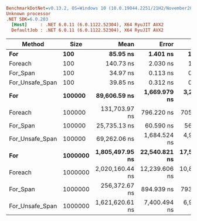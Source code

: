``` ini

BenchmarkDotNet=v0.13.2, OS=Windows 10 (10.0.19044.2251/21H2/November2021Update)
Unknown processor
.NET SDK=6.0.203
  [Host]     : .NET 6.0.11 (6.0.1122.52304), X64 RyuJIT AVX2
  DefaultJob : .NET 6.0.11 (6.0.1122.52304), X64 RyuJIT AVX2


```
|          Method |    Size |            Mean |         Error |        StdDev |          Median | Allocated |
|---------------- |-------- |----------------:|--------------:|--------------:|----------------:|----------:|
|             **For** |     **100** |        **85.95 ns** |      **1.401 ns** |      **1.310 ns** |        **85.96 ns** |         **-** |
|         Foreach |     100 |       140.73 ns |      2.030 ns |      1.799 ns |       140.68 ns |         - |
|        For_Span |     100 |        34.97 ns |      0.113 ns |      0.100 ns |        34.94 ns |         - |
| For_Unsafe_Span |     100 |        39.85 ns |      0.312 ns |      0.292 ns |        39.76 ns |         - |
|             **For** |  **100000** |    **89,606.59 ns** |  **1,669.979 ns** |  **3,257.166 ns** |    **88,408.25 ns** |         **-** |
|         Foreach |  100000 |   131,703.97 ns |    796.220 ns |    705.828 ns |   131,634.35 ns |         - |
|        For_Span |  100000 |    25,735.13 ns |     60.590 ns |     56.676 ns |    25,737.33 ns |         - |
| For_Unsafe_Span |  100000 |    69,262.06 ns |  1,684.524 ns |  4,940.416 ns |    66,716.55 ns |         - |
|             **For** | **1000000** | **1,805,497.95 ns** | **22,540.821 ns** | **17,598.390 ns** | **1,802,434.86 ns** |       **1 B** |
|         Foreach | 1000000 | 2,020,160.44 ns | 12,239.606 ns | 10,850.092 ns | 2,018,058.79 ns |       2 B |
|        For_Span | 1000000 |   256,372.67 ns |    894.939 ns |    793.340 ns |   256,086.23 ns |         - |
| For_Unsafe_Span | 1000000 | 1,621,620.61 ns |  7,400.494 ns |  6,922.427 ns | 1,620,414.84 ns |       1 B |
